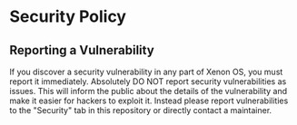 # Security Policy

## Reporting a Vulnerability

If you discover a security vulnerability in any part of Xenon OS, you must report it immediately. Absolutely DO NOT report security vulnerabilities as issues. This will inform the public about the details of the vulnerability and make it easier for hackers to exploit it. Instead please report vulnerabilities to the "Security" tab in this repository or directly contact a maintainer.

